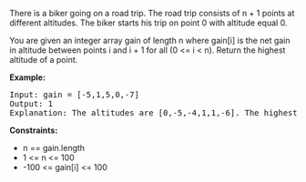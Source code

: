 There is a biker going on a road trip. The road trip consists of n + 1 points at different altitudes. The biker starts his trip on point 0 with altitude equal 0.

You are given an integer array gain of length n where gain[i] is the net gain in altitude between points i​​​​​​ and i + 1 for all (0 <= i < n). Return the highest altitude of a point.


**Example:**
<pre>
Input: gain = [-5,1,5,0,-7]
Output: 1
Explanation: The altitudes are [0,-5,-4,1,1,-6]. The highest is 1.
</pre>


**Constraints:**

- n == gain.length
- 1 <= n <= 100
- -100 <= gain[i] <= 100
